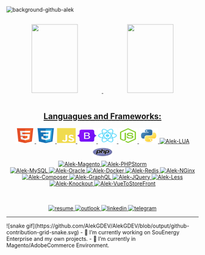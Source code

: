 ##
![background-github-alek](https://user-images.githubusercontent.com/113113263/197642701-c301e569-effa-45aa-b705-6ec9c7376ceb.gif)
##
<div align="center">
  <a href="https://github.com/AlekGDEV">
  <img height="180em" width="49%" src="https://github-readme-stats.vercel.app/api?username=AlekGDEV&show_icons=true&theme=tokyonight&include_all_commits=true&count_private=true"/>
  <img height="180em" width="49%" src="https://github-readme-stats.vercel.app/api/top-langs/?username=AlekGDEV&layout=compact&theme=tokyonight"/>
</div
<br><br>
<div align="center">
  <h2>Languagues and Frameworks:</h2>
  <img alt="Alek-HTML" height="40" width="50" src="https://raw.githubusercontent.com/devicons/devicon/master/icons/html5/html5-original.svg">
  <img alt="Alek-CSS" height="40" width="50" src="https://raw.githubusercontent.com/devicons/devicon/master/icons/css3/css3-original.svg">
  <img alt="Alek-JS" height="40" width="50" src="https://raw.githubusercontent.com/devicons/devicon/master/icons/javascript/javascript-plain.svg">
  <img alt="Alek-Bootstrap" height=40" width="50" src="https://raw.githubusercontent.com/devicons/devicon/master/icons/bootstrap/bootstrap-original.svg">
  <img alt="Alek-React" height="40" width="50" src="https://raw.githubusercontent.com/devicons/devicon/master/icons/react/react-original.svg">
  <img alt="Alek-NodeJS" height="40" width="50" src="https://raw.githubusercontent.com/devicons/devicon/master/icons/nodejs/nodejs-original.svg">
  <img alt="Alek-Python" height="40" width="50" src="https://raw.githubusercontent.com/devicons/devicon/master/icons/python/python-original.svg">
  <img alt="Alek-LUA" height="40" width="50" src="https://devicon-website.vercel.app/api/lua/original.svg"></img>
  <img alt="Alek-PHP" height="40" width="50" src="https://raw.githubusercontent.com/devicons/devicon/master/icons/php/php-original.svg">
</div>
<div align="center">
    <div align="center">
      <img alt="Alek-Magento" height="75" width="100" src="https://devicon-website.vercel.app/api/magento/original.svg"></img>
      <img alt="Alek-PHPStorm" height="75" width="100" src="https://devicon-website.vercel.app/api/phpstorm/original.svg"></img>
    </div>
    <img alt="Alek-MySQL" height="40" width="50" src="https://devicon-website.vercel.app/api/mysql/original.svg"></img>
    <img alt="Alek-Oracle" height="40" width="50" src="https://devicon-website.vercel.app/api/oracle/original.svg"></img>
    <img alt="Alek-Docker" height="40" width="50" src="https://devicon-website.vercel.app/api/docker/original.svg"></img>
    <img alt="Alek-Redis" height="40" width="50" src="https://devicon-website.vercel.app/api/redis/original.svg"></img>
    <img alt="Alek-NGinx" height="40" width="50" src="https://devicon-website.vercel.app/api/nginx/original.svg"></img>
    <img alt="Alek-Composer" height="40" width="50" src="https://devicon-website.vercel.app/api/composer/original.svg" height="40" width="50"></img>
    <img alt="Alek-GraphQL" height="40" width="50" src="https://devicon-website.vercel.app/api/graphql/plain.svg"></img>
    <img alt="Alek-JQuery" height="40" width="50" src="https://devicon-website.vercel.app/api/jquery/original.svg"></img>
    <img alt="Alek-Less" height="40" width="50" src="https://devicon-website.vercel.app/api/less/plain-wordmark.svg"></img>
    <img alt="Alek-Knockout" height="40" width="50" src="https://devicon-website.vercel.app/api/knockout/plain-wordmark.svg"></img>
    <img alt="Alek-VueToStoreFront" height="40" width="50" src="https://devicon-website.vercel.app/api/vuestorefront/original.svg"></img>
</div>
<br><br>
<div>
  <p align="center">
    <a href="https://github.com/AlekGDEV/AlekGDEV/files/10462030/Resume-Curriculum.pdf">
      <img src="https://img.shields.io/badge/Resume-13D12F?style=for-the-badge&amp;logo=read-the-docs&amp;logoColor=white" alt="resume">
    </a>
    <a href="mailto: AlexandreGDEV@outlook.com" alt="Outlook" target="_blank">
      <img src="https://img.shields.io/badge/EMail-0B07F5?style=for-the-badge&logo=gmail&logoColor=white" alt="outlook">
    </a>
    <a href="https://www.linkedin.com/in/alexandregdev" alt="Linkedin" target="_blank">
      <img src="https://img.shields.io/badge/LinkedIn-0077B5?style=for-the-badge&logo=linkedin&logoColor=white" alt="linkedin">
    </a>
    <a href="https://t.me/AlekGDEV" alt="Telegram" target="_blank">
      <img src="https://img.shields.io/badge/Telegram-2CA5E0?style=for-the-badge&logo=telegram&logoColor=white" alt="telegram">
    </a>
  </p>
</div>
  
<hr>  
![snake gif](https://github.com/AlekGDEV/AlekGDEV/blob/output/github-contribution-grid-snake.svg)
- 🔭 I’m currently working on SouEnergy Enterprise and my own projects.
- 🌱 I’m currently in Magento/AdobeCommerce Environment.
